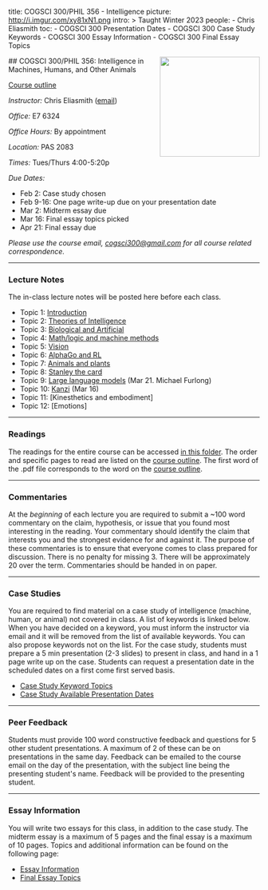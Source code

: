 title: COGSCI 300/PHIL 356 - Intelligence
picture: http://i.imgur.com/xy81xN1.png
intro: >
    Taught Winter 2023
people:
    - Chris Eliasmith
toc:
    - COGSCI 300 Presentation Dates
    - COGSCI 300 Case Study Keywords
    - COGSCI 300 Essay Information
    - COGSCI 300 Final Essay Topics

<img style="float: right;" width=200 src="http://i.imgur.com/LTfECh7.png">
##  COGSCI 300/PHIL 356: Intelligence in Machines, Humans, and Other Animals

[Course outline](https://drive.google.com/file/d/1Pkmf_TDhAwu5hMcNMvmq123pC9Psy_b0)

_Instructor:_ Chris Eliasmith ([email](mailto:cogsci300@gmail.com))

_Office:_ E7 6324

_Office Hours:_ By appointment

_Location:_ PAS 2083

_Times:_ Tues/Thurs 4:00-5:20p

_Due Dates:_ 

 * Feb 2: Case study chosen
 * Feb 9-16: One page write-up due on your presentation date
 * Mar 2: Midterm essay due
 * Mar 16: Final essay topics picked
 * Apr 21: Final essay due

*Please use the course email, [cogsci300@gmail.com](mailto:cogsci300@gmail.com) for all course related correspondence.*

* * *

### Lecture Notes

The in-class lecture notes will be posted here before each class.

 * Topic 1: [Introduction](https://drive.google.com/file/d/0Bw1vzEJL0FzyV3FkTWk3N3BDYWs/view?usp=sharing&resourcekey=0-aHloSHFtC92FfQ69AicZzw)
 * Topic 2: [Theories of Intelligence](https://drive.google.com/open?id=0Bw1vzEJL0FzyVWJGNUFodkFwcFU&authuser=6&resourcekey=0-O9jbHF7hmekjD4U7tJJ2hA&usp=drive_link)
 * Topic 3: [Biological and Artificial](https://drive.google.com/file/d/0Bw1vzEJL0FzyVXc3VXNFbUJTOWs/view?usp=share_link&resourcekey=0-AFsArvsiwcAyoEyIWAN8Uw)
 * Topic 4: [Math/logic and machine methods](https://drive.google.com/file/d/1IxrAeHhrHM-bPOIq72dtRFObhjmcD_nJ/view?usp=share_link)
 * Topic 5: [Vision](https://drive.google.com/file/d/0Bw1vzEJL0FzyaXlhaXpHSmlMbzA/view?usp=share_link&resourcekey=0-0a8g-NfLpcURXR1yRvBI7A)
 * Topic 6: [AlphaGo and RL](https://drive.google.com/file/d/11cI9Ou3cOU6rghVbGtj0n5CHswMun-Dw/view?usp=share_link)
 * Topic 7: [Animals and plants](https://drive.google.com/file/d/14puD_Ae-GSpgiP09uiiUiQKG6byTRt47/view?usp=share_link)
 * Topic 8: [Stanley the card](https://drive.google.com/file/d/1GDRH3FBI48dKXftD-99TN9XtMnpSkNBO/view?usp=share_link)
 * Topic 9: [Large language models](https://drive.google.com/file/d/1bAJ4kQvnNjNx9YpcGCDHSJJ-5RnKaKB-/view?usp=share_link) (Mar 21. Michael Furlong)
 * Topic 10: [Kanzi](https://drive.google.com/file/d/1rXjJNcU5PZLRmtzV9nGlZn6Og6rme3Lv/view?usp=share_link) (Mar 16)
 * Topic 11: [Kinesthetics and embodiment]
 * Topic 12: [Emotions]

* * *

### Readings

The readings for the entire course can be accessed [in this folder](https://drive.google.com/drive/folders/0Bw1vzEJL0FzySUdjSEJqeExwMkk?resourcekey=0-w9lH6DkjE8t4ynU5sAa60Q). The order and specific pages to read are listed on the [course outline](https://drive.google.com/file/d/1Pkmf_TDhAwu5hMcNMvmq123pC9Psy_b0). The first word of the .pdf file corresponds to the word on the [course outline](https://drive.google.com/file/d/1Pkmf_TDhAwu5hMcNMvmq123pC9Psy_b0).

* * * 

### Commentaries

At the _beginning_ of each lecture you are required to submit a ~100 word commentary on the claim, hypothesis, or issue that you found most interesting in the reading. Your commentary should identify the claim that interests you and the strongest evidence for and against it. The purpose of these commentaries is to ensure that everyone comes to class prepared for discussion. There is no penalty for missing 3. There will be approximately 20 over the term. Commentaries should be handed in on paper.

* * *

### Case Studies

You are required to find material on a case study of intelligence (machine, human, or animal) not covered in class. A list of keywords is linked below. When you have decided on a keyword, you must inform the instructor via email and it will be removed from the list of available keywords. You can also propose keywords not on the list. For the case study, students must prepare a 5 min presentation (2-3 slides) to present in class, and hand in a 1 page write up on the case. Students can request a presentation date in the scheduled dates on a first come first served basis. 

 * [Case Study Keyword Topics](/courses/cogsci-300/cogsci-300-case-study-keywords.html)
 * [Case Study Available Presentation Dates](/courses/cogsci-300/cogsci-300-presentation-dates.html)

* * *

### Peer Feedback

Students must provide 100 word constructive feedback and questions for 5 other student presentations. A maximum of 2 of these can be on presentations in the same day. Feedback can be emailed to the course email on the day of the presentation, with the subject line being the presenting student's name. Feedback will be provided to the presenting student.

* * * 

### Essay Information

You will write two essays for this class, in addition to the case study.  The midterm essay is a maximum of 5 pages and the final essay is a maximum of 10 pages. Topics and additional information can be found on the following page:

 * [Essay Information](/courses/cogsci-300/cogsci-300-essay-information.html)
 * [Final Essay Topics](/courses/cogsci-300/cogsci-300-final-essay-topics.html)



